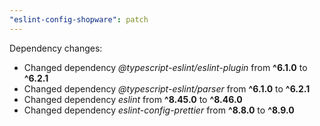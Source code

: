 ```yaml
---
"eslint-config-shopware": patch
---
```


Dependency changes:

- Changed dependency _@typescript-eslint/eslint-plugin_ from **^6.1.0** to **^6.2.1**
- Changed dependency _@typescript-eslint/parser_ from **^6.1.0** to **^6.2.1**
- Changed dependency _eslint_ from **^8.45.0** to **^8.46.0**
- Changed dependency _eslint-config-prettier_ from **^8.8.0** to **^8.9.0**
